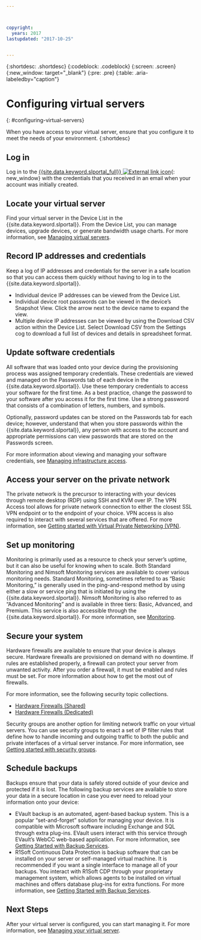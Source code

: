 ```yaml
---



copyright:
  years: 2017
lastupdated: "2017-10-25"


---
```


{:shortdesc: .shortdesc}
{:codeblock: .codeblock}
{:screen: .screen}
{:new_window: target="_blank"}
{:pre: .pre}
{:table: .aria-labeledby="caption"}


# Configuring virtual servers
{: #configuring-virtual-servers}

When you have access to your virtual server, ensure that you configure it to meet the needs of your environment.
{:shortdesc}

## Log in 
Log in to the [{{site.data.keyword.slportal_full}} ![External link icon](../icons/launch-glyph.svg "External link icon")](https://control.softlayer.com/){: new_window} with the credentials that you received in an email when your account was initially created.

## Locate your virtual server
Find your virtual server in the Device List in the {{site.data.keyword.slportal}}. From the Device List, you can manage devices, upgrade devices, or generate bandwidth usage charts. For more information, see [Managing virtual servers](../vsi/vsi_managing.html).

## Record IP addresses and credentials
Keep a log of IP addresses and credentials for the server in a safe location so that you can access them quickly without having to log in to the {{site.data.keyword.slportal}}. 
- Individual device IP addresses can be viewed from the Device List.
- Individual device root passwords can be viewed in the device’s Snapshot View. Click the arrow next to the device name to expand the view.
- Multiple device IP addresses can be viewed by using the Download CSV action within the Device List. Select Download CSV from the Settings cog to download a full list of devices and details in spreadsheet format.

## Update software credentials
All software that was loaded onto your device during the provisioning process was assigned temporary credentials. These credentials are viewed and managed on the Passwords tab of each device in the {{site.data.keyword.slportal}}. Use these temporary credentials to access your software for the first time. As a best practice, change the password to your software after you access it for the first time. Use a strong password that consists of a combination of letters, numbers, and symbols.

Optionally, password updates can be stored on the Passwords tab for each device; however, understand that when you store passwords within the {{site.data.keyword.slportal}}, any person with access to the account and appropriate permissions can view passwords that are stored on the Passwords screen.

For more information about viewing and managing your software credentials, see [Managing infrastructure access](../iam/mnginfra.html).

## Access your server on the private network
The private network is the precursor to interacting with your devices through remote desktop (RDP) using SSH and KVM over IP. The VPN Access tool allows for private network connection to either the closest SSL VPN endpoint or to the endpoint of your choice. VPN access is also required to interact with several services that are offered. For more information, see [Getting started with Virtual Private Networking (VPN)](../infrastructure/iaas-vpn/getting-started.html).

## Set up monitoring
Monitoring is primarily used as a resource to check your server’s uptime, but it can also be useful for knowing when to scale. Both Standard Monitoring and Nimsoft Monitoring services are available to cover various monitoring needs. Standard Monitoring, sometimes referred to as “Basic Monitoring,” is generally used in the ping-and-respond method by using either a slow or service ping that is initiated by using the {{site.data.keyword.slportal}}. Nimsoft Monitoring is also referred to as “Advanced Monitoring” and is available in three tiers: Basic, Advanced, and Premium. This service is also accessible through the {{site.data.keyword.slportal}}. For more information, see [Monitoring](../infrastructure/SLmonitoring/monitoring_index.html).

## Secure your system
Hardware firewalls are available to ensure that your device is always secure. Hardware firewalls are provisioned on demand with no downtime. If rules are established properly, a firewall can protect your server from unwanted activity. After you order a firewall, it must be enabled and rules must be set. For more information about how to get the most out of firewalls.

For more information, see the following security topic collections.

* [Hardware Firewalls (Shared)](../infrastructure/hardware-firewall-shared/getting-started.html)
* [Hardware Firewalls (Dedicated)](../infrastructure/hardware-firewall-dedicated/getting-started.html)

Security groups are another option for limiting network traffic on your virtual servers. You can use security groups to enact a set of IP filter rules that define how to handle incoming and outgoing traffic to both the public and private interfaces of a virtual server instance. For more information, see [Getting started with security groups](/docs/infrastructure/security-groups/sg_index.html).

## Schedule backups 
Backups ensure that your data is safely stored outside of your device and protected if it is lost. The following backup services are available to store your data in a secure location in case you ever need to reload your information onto your device:
- EVault backup is an automated, agent-based backup system. This is a popular “set-and-forget” solution for managing your device. It is compatible with Microsoft software including Exchange and SQL through extra plug-ins. EVault users interact with this service through EVault’s WebCC web-based application. For more information, see [Getting Started with Backup Services](../infrastructure/Backup/index.html).
- R1Soft Continuous Data Protection is backup software that can be installed on your server or self-managed virtual machine. It is recommended if you want a single interface to manage all of your backups. You interact with R1Soft CDP through your proprietary management system, which allows agents to be installed on virtual machines and offers database plug-ins for extra functions. For more information, see [Getting Started with Backup Services](../infrastructure/Backup/index.html).

## Next Steps
After your virtual server is configured, you can start managing it. For more information, see [Managing your virtual server](../vsi/vsi_managing.html).



